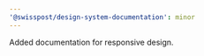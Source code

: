 ```yaml
---
'@swisspost/design-system-documentation': minor
---
```


Added documentation for responsive design.
